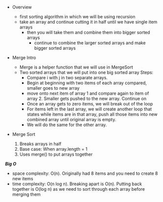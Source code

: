 - Overview

  - first sorting algorithm in which we will be using recursion
  - take an array and continue cutting it in half until we have single item arrays
    - then you will take them and combine them into bigger sorted arrays
      - continue to combine the larger sorted arrays and make bigger sorted arrays

- Merge Intro

  - Merge is a helper function that we will use in MergeSort
  - Two sorted arrays that we will put into one big sorted array
    Steps:
    - Compare i with j in two separate arrays.
    - Begin at beginning with two items of each array compared, smaller goes to new array
    - move onto next item of array 1 and compare again to item of array 2. Smaller gets pushed to the new array. Continue on
    - Once an array gets to zero items, we will break out of the loop
    - For items left in the last array, we will create another loop that states while items are in that array, push all those items into new combined array until original array is empty.
    - We will do the same for the other array.

- Merge Sort
  1. Breaks arrays in half
  2. Base case: When array.length = 1
  3. Uses merge() to put arrays together

**_Big O_**

- space complexity: O(n). Originally had 8 items and you need to create 8 new items
- time complexity: O(n log n). Breaking apart is O(n). Putting back together is O(log n) as we need to sort through each array before merging them
